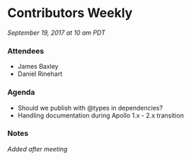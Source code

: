 # Contributors Weekly

*September 19, 2017 at 10 am PDT*

### Attendees
- James Baxley
- Daniel Rinehart

### Agenda
 - Should we publish with @types in dependencies?
 - Handling documentation during Apollo 1.x - 2.x transition

### Notes
*Added after meeting*
